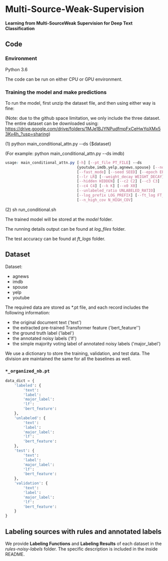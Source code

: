 # Multi-Source-Weak-Supervision

**Learning from Multi-SourceWeak Supervision for Deep Text Classification**

## Code

### Environment
Python 3.6

The code can be run on either CPU or GPU environment.

### Training the model and make predictions
To run the model, first unzip the dataset file, and then using either way is fine:

(Note: due to the github space limitation, we only include the three dataset. 
The entire dataset can be downloaded using: https://drive.google.com/drive/folders/1MJe1BJYNPudfmpFxCeHwYqXMx53Kv4h_?usp=sharing)

(1) python main_conditional_attn.py --ds {$dataset}

(For example: python main_conditional_attn.py --ds imdb)

```css
usage: main_conditional_attn.py [-h] [--pt_file PT_FILE] --ds
                                {youtube,imdb,yelp,agnews,spouse} [--no_cuda]
                                [--fast_mode] [--seed SEED] [--epoch EPOCH]
                                [--lr LR] [--weight_decay WEIGHT_DECAY]
                                [--hidden HIDDEN] [--c2 C2] [--c3 C3]
                                [--c4 C4] [--k K] [--x0 X0]
                                [--unlabeled_ratio UNLABELED_RATIO]
                                [--log_prefix LOG_PREFIX] [--ft_log FT_LOG]
                                [--n_high_cov N_HIGH_COV]
```

(2) sh run_conditional.sh

The trained model will be stored at the *model* folder. 

The running details output can be found at *log_files* folder.

The test accuracy can be found at *ft_logs* folder.

## Dataset
Dataset:
- agnews
- imdb
- spouse
- yelp
- youtube

The required data are stored as *.pt file, and each record includes the following information:
   - the original document text ('text')
   - the extracted pre-trained Transformer feature ('bert_feature'')
   - the ground truth label ('label')
   - the annotated noisy labels ('lf')
   - the simple majority voting label of annotated noisy labels ('major_label')

We use a dictionary to store the training, validation, and test data.
The division are maintained the same for all the baselines as well.

### `*_organized_nb.pt`

```python
data_dict = {
    'labeled': {
        'text':
        'label': 
        'major_label': 
        'lf': 
        'bert_feature': 
    },
    'unlabeled': {
        'text': 
        'label': 
        'major_label': 
        'lf': 
        'bert_feature': 
    },
    'test': {
        'text': 
        'label': 
        'major_label':
        'lf': 
        'bert_feature':
    },
    'validation': {
        'text': 
        'label': 
        'major_label': 
        'lf': 
        'bert_feature':
    }
}
```

## Labeling sources with rules and annotated labels

We provide **Labeling Functions** and **Labeling Results** of each dataset in the *rules-noisy-labels* folder.
The specific description is included in the inside README.

 
